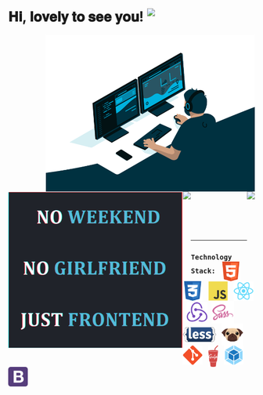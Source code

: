 # 𝐇𝐢, 𝐥𝐨𝐯𝐞𝐥𝐲 𝐭𝐨 𝐬𝐞𝐞 𝐲𝐨𝐮! <img src="https://media.giphy.com/media/Q7LHmoFwVP6Yc1swZs/source.gif" width="34x" align="top">

<a href="https://github.com/kulinichevgeny">
  	<img align="right" alt="GIF" src="code.gif" width="auto" height="320px" />
</a>
<a href="https://github.com/kulinichevgeny">
  	<img align="left" alt="GIF" src="haiku.gif" width="auto" height="320px" />
</a>

<br><br><br><br><br><br><br><br><br><br><br><br><br><br><br><br>

<a href="https://github.com/kulinichevgeny">
  <img align="left" src="https://github-readme-stats.vercel.app/api?username=kulinichevgeny&show_icons=true&include_all_commits=true&count_private=true&theme=react" height="155px"/>
</a>

<a href="https://github.com/kulinichevgeny"> 
  <img align="right" src="https://github-readme-stats.vercel.app/api/top-langs/?username=kulinichevgeny&theme=react&layout=compact&langs_count=6" height="155px"/>
</a>

<br><br><br><br><br><br><br>

---

### `Technology Stack:`&nbsp;&nbsp;&nbsp;<img height="40" src="img/html.svg" align="center" title="HTML">&nbsp;&nbsp;&nbsp;<img height="40" src="img/css.svg" align="center" title="CSS">&nbsp;&nbsp;&nbsp;<img height="40" src="img/js.svg" align="center" title="JavaScript">&nbsp;&nbsp;&nbsp;<img height="40" src="img/react.svg" align="center" title="React.js">&nbsp;&nbsp;<img height="40" src="img/redux.svg" align="center" title="Redux">&nbsp;&nbsp;<img height="47" src="img/sass.svg" align="center" title="Sass/SCSS">&nbsp;&nbsp;<img height="30" src="img/less.svg" align="center" title="{Less}">&nbsp;&nbsp;&nbsp;<img height="44" src="img/pug.svg" align="center" title="Pug/Jade">&nbsp;&nbsp;&nbsp;<img height="40" src="img/git.svg" align="center" title="Git">&nbsp;&nbsp;&nbsp;<img height="44" src="img/gulp.svg" align="top" title="Gulp">&nbsp;&nbsp;&nbsp;<img height="40" src="img/webpack.svg" align="center" title="Webpack">&nbsp;&nbsp;&nbsp;<img height="40" src="img/bootstrap.svg" align="center" title="Bootstrap">

<!-- https://igtype.onhype.site/ font№37 -->
